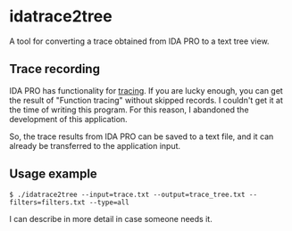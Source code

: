 # idatrace2tree

A tool for converting a trace obtained from IDA PRO to a text tree view.

## Trace recording

IDA PRO has functionality for [tracing](https://hex-rays.com/products/ida/support/tutorials/tracing/). If you are lucky enough, you can get the result of "Function tracing" without skipped records. I couldn't get it at the time of writing this program. For this reason, I abandoned the development of this application.


So, the trace results from IDA PRO can be saved to a text file, and it can already be transferred to the application input.

## Usage example

```console
$ ./idatrace2tree --input=trace.txt --output=trace_tree.txt --filters=filters.txt --type=all
```

I can describe in more detail in case someone needs it.
